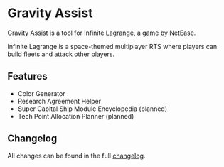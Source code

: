 # Gravity Assist

Gravity Assist is a tool for Infinite Lagrange, a game by NetEase.

Infinite Lagrange is a space-themed multiplayer RTS where players can build fleets and attack other players.

## Features

- Color Generator
- Research Agreement Helper
- Super Capital Ship Module Encyclopedia (planned)
- Tech Point Allocation Planner (planned)

## Changelog

All changes can be found in the full [changelog](https://gravity-assist.netlify.app/).